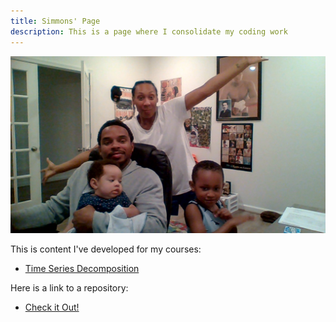 ```yaml
---
title: Simmons' Page
description: This is a page where I consolidate my coding work
---
```



![My Photo](/pics/WIN_20200714_20_35_48_Pro.jpg)

This is content I've developed for my courses:

- [Time Series Decomposition](/timeseries/index.md)

Here is a link to a repository:
- [Check it Out!](https://github.com/Lamar-S/sample)


